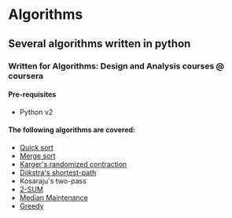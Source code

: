 # Algorithms
## Several algorithms written in python
### Written for Algorithms: Design and Analysis courses @ coursera

#### Pre-requisites

* Python v2

#### The following algorithms are covered:

* [Quick sort](quick_sort)
* [Merge sort](merge_sort)
* [Karger's randomized contraction](karger)
* [Dijkstra's shortest-path](dijkstra)
* Kosaraju's two-pass
* [2-SUM](two_sum)
* [Median Maintenance](median_maintenance)
* [Greedy](greedy)